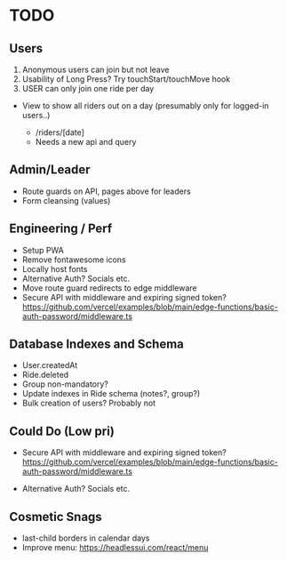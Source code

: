 # TODO

## Users

1. Anonymous users can join but not leave
2. Usability of Long Press? Try touchStart/touchMove hook
3. USER can only join one ride per day

- View to show all riders out on a day (presumably only for logged-in users..)

  - /riders/[date]
  - Needs a new api and query

## Admin/Leader

- Route guards on API, pages above for leaders
- Form cleansing (values)

## Engineering / Perf

- Setup PWA
- Remove fontawesome icons
- Locally host fonts
- Alternative Auth? Socials etc.
- Move route guard redirects to edge middleware
- Secure API with middleware and expiring signed token?
  https://github.com/vercel/examples/blob/main/edge-functions/basic-auth-password/middleware.ts

## Database Indexes and Schema

- User.createdAt
- Ride.deleted
- Group non-mandatory?
- Update indexes in Ride schema (notes?, group?)
- Bulk creation of users? Probably not

## Could Do (Low pri)

- Secure API with middleware and expiring signed token?
  https://github.com/vercel/examples/blob/main/edge-functions/basic-auth-password/middleware.ts

- Alternative Auth? Socials etc.

## Cosmetic Snags

- last-child borders in calendar days
- Improve menu: https://headlessui.com/react/menu

